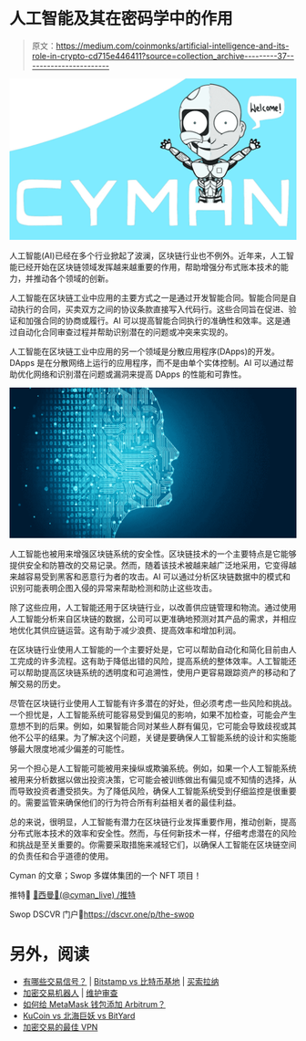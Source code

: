 # 人工智能及其在密码学中的作用

> 原文：<https://medium.com/coinmonks/artificial-intelligence-and-its-role-in-crypto-cd715e446411?source=collection_archive---------37----------------------->

![](img/e40d1add4e91b493322473b4d4cb1a77.png)

人工智能(AI)已经在多个行业掀起了波澜，区块链行业也不例外。近年来，人工智能已经开始在区块链领域发挥越来越重要的作用，帮助增强分布式账本技术的能力，并推动各个领域的创新。

人工智能在区块链工业中应用的主要方式之一是通过开发智能合同。智能合同是自动执行的合同，买卖双方之间的协议条款直接写入代码行。这些合同旨在促进、验证和加强合同的协商或履行。AI 可以提高智能合同执行的准确性和效率。这是通过自动化合同审查过程并帮助识别潜在的问题或冲突来实现的。

人工智能在区块链工业中应用的另一个领域是分散应用程序(DApps)的开发。DApps 是在分散网络上运行的应用程序，而不是由单个实体控制。AI 可以通过帮助优化网络和识别潜在问题或漏洞来提高 DApps 的性能和可靠性。

![](img/23f47c5face5248752133e12ce5ed706.png)

人工智能也被用来增强区块链系统的安全性。区块链技术的一个主要特点是它能够提供安全和防篡改的交易记录。然而，随着该技术被越来越广泛地采用，它变得越来越容易受到黑客和恶意行为者的攻击。AI 可以通过分析区块链数据中的模式和识别可能表明企图入侵的异常来帮助检测和防止这些攻击。

除了这些应用，人工智能还用于区块链行业，以改善供应链管理和物流。通过使用人工智能分析来自区块链的数据，公司可以更准确地预测对其产品的需求，并相应地优化其供应链运营。这有助于减少浪费、提高效率和增加利润。

在区块链行业使用人工智能的一个主要好处是，它可以帮助自动化和简化目前由人工完成的许多流程。这有助于降低出错的风险，提高系统的整体效率。人工智能还可以帮助提高区块链系统的透明度和可追溯性，使用户更容易跟踪资产的移动和了解交易的历史。

尽管在区块链行业使用人工智能有许多潜在的好处，但必须考虑一些风险和挑战。一个担忧是，人工智能系统可能容易受到偏见的影响，如果不加检查，可能会产生意想不到的后果。例如，如果智能合同对某些人群有偏见，它可能会导致歧视或其他不公平的结果。为了解决这个问题，关键是要确保人工智能系统的设计和实施能够最大限度地减少偏差的可能性。

另一个担心是人工智能可能被用来操纵或欺骗系统。例如，如果一个人工智能系统被用来分析数据以做出投资决策，它可能会被训练做出有偏见或不知情的选择，从而导致投资者遭受损失。为了降低风险，确保人工智能系统受到仔细监控是很重要的。需要监管来确保他们的行为符合所有利益相关者的最佳利益。

总的来说，很明显，人工智能有潜力在区块链行业发挥重要作用，推动创新，提高分布式账本技术的效率和安全性。然而，与任何新技术一样，仔细考虑潜在的风险和挑战是至关重要的。你需要采取措施来减轻它们，以确保人工智能在区块链空间的负责任和合乎道德的使用。

Cyman 的文章；Swop 多媒体集团的一个 NFT 项目！

推特🔗 [🤖西曼🤖(@cyman_live) /推特](https://twitter.com/cyman_live)

Swop DSCVR 门户🔗https://dscvr.one/p/the-swop

# 另外，阅读

*   [有哪些交易信号？](https://coincodecap.com/trading-signal) | [Bitstamp vs 比特币基地](https://coincodecap.com/bitstamp-coinbase) | [买索拉纳](https://coincodecap.com/buy-solana)
*   [加密交易机器人](/coinmonks/crypto-trading-bot-c2ffce8acb2a) | [维护审查](https://coincodecap.com/uphold-review)
*   [如何给 MetaMask 钱包添加 Arbitrum？](https://coincodecap.com/how-to-add-arbitrum-to-metamask-wallet)
*   [KuCoin vs 北海巨妖 vs BitYard](https://coincodecap.com/kucoin-vs-kraken-vs-bityard)
*   [加密交易的最佳 VPN](https://coincodecap.com/best-vpns-for-crypto-trading)